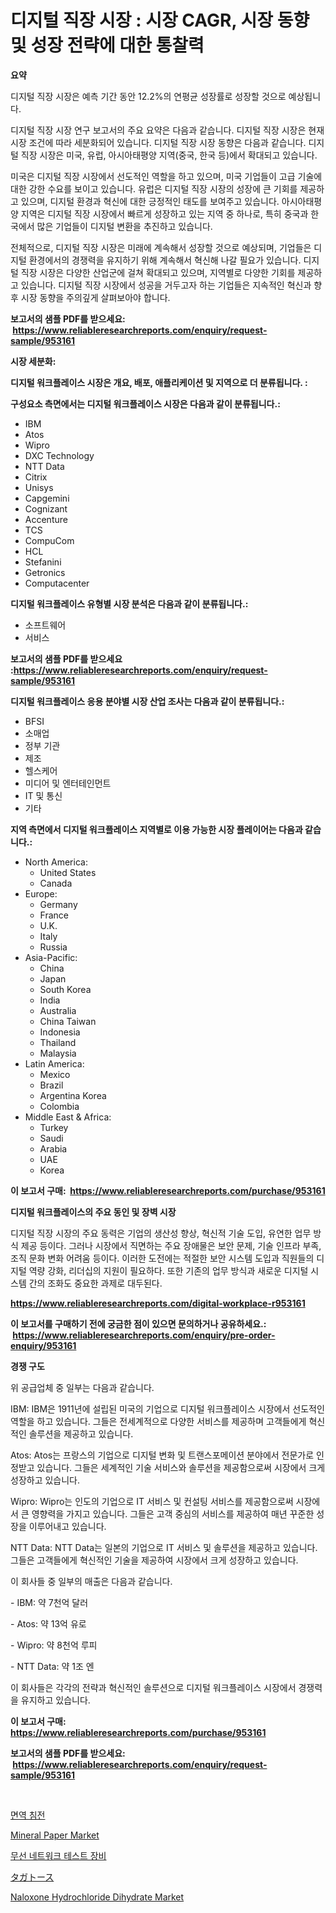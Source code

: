 <p><h1>디지털 직장 시장 : 시장 CAGR, 시장 동향 및 성장 전략에 대한 통찰력</h1></p><p><strong>요약</strong></p>
<p><p>디지털 직장 시장은 예측 기간 동안 12.2%의 연평균 성장률로 성장할 것으로 예상됩니다.</p><p>디지털 직장 시장 연구 보고서의 주요 요약은 다음과 같습니다. 디지털 직장 시장은 현재 시장 조건에 따라 세분화되어 있습니다. 디지털 직장 시장 동향은 다음과 같습니다. 디지털 직장 시장은 미국, 유럽, 아시아태평양 지역(중국, 한국 등)에서 확대되고 있습니다.</p><p>미국은 디지털 직장 시장에서 선도적인 역할을 하고 있으며, 미국 기업들이 고급 기술에 대한 강한 수요를 보이고 있습니다. 유럽은 디지털 직장 시장의 성장에 큰 기회를 제공하고 있으며, 디지털 환경과 혁신에 대한 긍정적인 태도를 보여주고 있습니다. 아시아태평양 지역은 디지털 직장 시장에서 빠르게 성장하고 있는 지역 중 하나로, 특히 중국과 한국에서 많은 기업들이 디지털 변환을 추진하고 있습니다.</p><p>전체적으로, 디지털 직장 시장은 미래에 계속해서 성장할 것으로 예상되며, 기업들은 디지털 환경에서의 경쟁력을 유지하기 위해 계속해서 혁신해 나갈 필요가 있습니다. 디지털 직장 시장은 다양한 산업군에 걸쳐 확대되고 있으며, 지역별로 다양한 기회를 제공하고 있습니다. 디지털 직장 시장에서 성공을 거두고자 하는 기업들은 지속적인 혁신과 향후 시장 동향을 주의깊게 살펴보아야 합니다.</p></p>
<p><strong>보고서의 샘플 PDF를 받으세요: &nbsp;<a href="https://www.reliableresearchreports.com/enquiry/request-sample/953161">https://www.reliableresearchreports.com/enquiry/request-sample/953161</a></strong></p>
<p><strong>시장 세분화:</strong></p>
<p><strong> 디지털 워크플레이스 시장은 개요, 배포, 애플리케이션 및 지역으로 더 분류됩니다. :</strong></p>
<p><strong>구성요소 측면에서는 디지털 워크플레이스 시장은 다음과 같이 분류됩니다.:</strong></p>
<p><ul><li>IBM</li><li>Atos</li><li>Wipro</li><li>DXC Technology</li><li>NTT Data</li><li>Citrix</li><li>Unisys</li><li>Capgemini</li><li>Cognizant</li><li>Accenture</li><li>TCS</li><li>CompuCom</li><li>HCL</li><li>Stefanini</li><li>Getronics</li><li>Computacenter</li></ul></p>
<p><strong> 디지털 워크플레이스 유형별 시장 분석은 다음과 같이 분류됩니다.:</strong></p>
<p><ul><li>소프트웨어</li><li>서비스</li></ul></p>
<p><strong>보고서의 샘플 PDF를 받으세요 :<a href="https://www.reliableresearchreports.com/enquiry/request-sample/953161">https://www.reliableresearchreports.com/enquiry/request-sample/953161</a></strong></p>
<p><strong> 디지털 워크플레이스 응용 분야별 시장 산업 조사는 다음과 같이 분류됩니다.:</strong></p>
<p><ul><li>BFSI</li><li>소매업</li><li>정부 기관</li><li>제조</li><li>헬스케어</li><li>미디어 및 엔터테인먼트</li><li>IT 및 통신</li><li>기타</li></ul></p>
<p><strong>지역 측면에서 디지털 워크플레이스 지역별로 이용 가능한 시장 플레이어는 다음과 같습니다.:</strong></p>
<p><ul>
    <li>
        North America:
        <ul>
            <li>United States</li>
            <li>Canada</li>
        </ul>
    </li>
    <li>
        Europe:
        <ul>
            <li>Germany</li>
            <li>France</li>
            <li>U.K.</li>
            <li>Italy</li>
            <li>Russia</li>
        </ul>
    </li>
    <li>
        Asia-Pacific:
        <ul>
            <li>China</li>
            <li>Japan</li>
            <li>South Korea</li>
            <li>India</li>
            <li>Australia</li>
            <li>China Taiwan</li>
            <li>Indonesia</li>
            <li>Thailand</li>
            <li>Malaysia</li>
        </ul>
    </li>
    <li>
        Latin America:
        <ul>
            <li>Mexico</li>
            <li>Brazil</li>
            <li>Argentina Korea</li>
            <li>Colombia</li>
        </ul>
    </li>
    <li>
        Middle East & Africa:
        <ul>
            <li>Turkey</li>
            <li>Saudi</li>
            <li>Arabia</li>
            <li>UAE</li>
            <li>Korea</li>
        </ul>
    </li>
    </ul></p>
<p><strong>이 보고서 구매: &nbsp;<a href="https://www.reliableresearchreports.com/purchase/953161">https://www.reliableresearchreports.com/purchase/953161</a></strong></p>
<p><strong>디지털 워크플레이스의 주요 동인 및 장벽 시장</strong></p>
<p><p>디지털 직장 시장의 주요 동력은 기업의 생산성 향상, 혁신적 기술 도입, 유연한 업무 방식 제공 등이다. 그러나 시장에서 직면하는 주요 장애물은 보안 문제, 기술 인프라 부족, 조직 문화 변화 어려움 등이다. 이러한 도전에는 적절한 보안 시스템 도입과 직원들의 디지털 역량 강화, 리더십의 지원이 필요하다. 또한 기존의 업무 방식과 새로운 디지털 시스템 간의 조화도 중요한 과제로 대두된다.</p></p>
<p><strong><a href="https://www.reliableresearchreports.com/digital-workplace-r953161">https://www.reliableresearchreports.com/digital-workplace-r953161</a></strong></p>
<p><strong>이 보고서를 구매하기 전에 궁금한 점이 있으면 문의하거나 공유하세요.: &nbsp;<a href="https://www.reliableresearchreports.com/enquiry/pre-order-enquiry/953161">https://www.reliableresearchreports.com/enquiry/pre-order-enquiry/953161</a></strong></p>
<p><strong>경쟁 구도</strong></p>
<p><p>위 공급업체 중 일부는 다음과 같습니다.</p><p>IBM: IBM은 1911년에 설립된 미국의 기업으로 디지털 워크플레이스 시장에서 선도적인 역할을 하고 있습니다. 그들은 전세계적으로 다양한 서비스를 제공하며 고객들에게 혁신적인 솔루션을 제공하고 있습니다.</p><p>Atos: Atos는 프랑스의 기업으로 디지털 변화 및 트랜스포메이션 분야에서 전문가로 인정받고 있습니다. 그들은 세계적인 기술 서비스와 솔루션을 제공함으로써 시장에서 크게 성장하고 있습니다.</p><p>Wipro: Wipro는 인도의 기업으로 IT 서비스 및 컨설팅 서비스를 제공함으로써 시장에서 큰 영향력을 가지고 있습니다. 그들은 고객 중심의 서비스를 제공하여 매년 꾸준한 성장을 이루어내고 있습니다.</p><p>NTT Data: NTT Data는 일본의 기업으로 IT 서비스 및 솔루션을 제공하고 있습니다. 그들은 고객들에게 혁신적인 기술을 제공하여 시장에서 크게 성장하고 있습니다.</p><p>이 회사들 중 일부의 매출은 다음과 같습니다.</p><p>- IBM: 약 7천억 달러</p><p>- Atos: 약 13억 유로</p><p>- Wipro: 약 8천억 루피</p><p>- NTT Data: 약 1조 엔</p><p>이 회사들은 각각의 전략과 혁신적인 솔루션으로 디지털 워크플레이스 시장에서 경쟁력을 유지하고 있습니다.</p></p>
<p><strong>이 보고서 구매: &nbsp; <a href="https://www.reliableresearchreports.com/purchase/953161">https://www.reliableresearchreports.com/purchase/953161</a></strong></p>
<p><strong>보고서의 샘플 PDF를 받으세요: &nbsp;<a href="https://www.reliableresearchreports.com/enquiry/request-sample/953161">https://www.reliableresearchreports.com/enquiry/request-sample/953161</a></strong><strong></strong></p>
<p>&nbsp;</p>
<p><p><a href="https://github.com/bunxhcci35271755/Market-Research-Report-List-1/blob/main/400551919759.md">면역 침전</a></p><p><a href="https://issuu.com/reportprime-2/docs/mineral-paper-market-size-2030.pptx">Mineral Paper Market</a></p><p><a href="https://github.com/fredrickeglers/Market-Research-Report-List-1/blob/main/962823819760.md">무선 네트워크 테스트 장비</a></p><p><a href="https://github.com/efcvopdgkdx128/Market-Research-Report-List-1/blob/main/279820921214.md">タガトース</a></p><p><a href="https://summer-dogwood-3e9.notion.site/Naloxone-Hydrochloride-Dihydrate-Market-Dynamics-2024-2031-Also-about-Its-Market-Trends-Projection-2cd5f84089b94bb4be9a7567b2fa9bb6">Naloxone Hydrochloride Dihydrate Market</a></p></p>